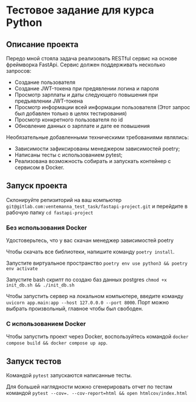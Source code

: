 # Тестовое задание для курса Python 

## Описание проекта

Передо мной стояла задача реализовать RESTful сервис на основе фреймворка FastApi.
Сервис должен поддерживать несколько запросов: 
- Создание пользователя
- Создание JWT-токена при предявлении логина и пароля
- Просмотр зарплаты и даты следующего повышения при предъявлении JWT-токена
- Просмотр информации всей информации пользователя (Этот запрос был добавлен только в целях тестирования)
- Просмотр конкретного пользователя по id
- Обновление данных о зарплате и дате ее повышения

Необязательные добавленными техническими требованиями являлись:
- Зависимости зафиксированы менеджером зависимостей poetry;
- Написаны тесты с использованием pytest;
- Реализована возможность собирать и запускать контейнер с сервисом в Docker.

## Запуск проекта

Склонируйте репизиторий на ваш компьютер `git@gitlab.com:ventemanna_test_task/fastapi-project.git` и перейдите в рабочую папку `cd fastapi-project`

### Без использования Docker

Удостоверьтесь, что у вас скачан менеджер зависимостей poetry

Чтобы скачать все библиотеки, напишите команду `poetry install`.

Запустите виртуальное пространство `poetry env use python3 && poetry env activate`

Запустите bash скрипт по создаю баз данных postgres `chmod +x init_db.sh && ./init_db.sh`

Чтобы запустить сервер на локальном компьютере, введите команду `uvicorn app.main:app --host 127.0.0.0 --port 8000`.
Порт можно выбрать произвольный, главное чтобы был свободен.

### С использованием Docker 

Чтобы запустить проект через Docker, воспользуйтесь командой `docker compose build && docker compose up app`.

## Запуск тестов

Командой `pytest` запускаются написанные тесты. 

Для большей наглядности можно сгенерировать отчет по тестам командой `pytest --cov=. --cov-report=html && open htmlcov/index.html`
